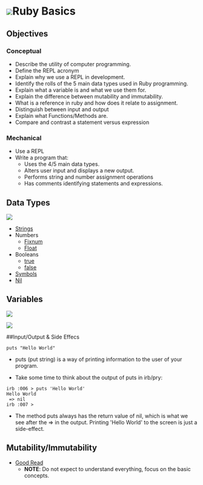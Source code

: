 #  ![](http://www.dsprobotics.com/images/ruby-logo.png)Ruby  Basics

## Objectives

### Conceptual

- Describe the utility of computer programming.
- Define the REPL acronym
- Explain why we use a REPL in development.
- Identify the rolls of the 5 main data types used in Ruby programming.
- Explain what a variable is and what we use them for.
- Explain the difference between mutability and immutability.
- What is a reference in ruby and how does it relate to assignment.
- Distinguish between input and output
- Explain what Functions/Methods are.
- Compare and contrast a statement versus expression

### Mechanical

- Use a REPL
- Write a program that:
  - Uses the 4/5 main data types.
  - Alters user input and displays a new output.
  - Performs string and number assignment operations
  - Has comments identifying statements and expressions.

## Data Types
![](https://camo.githubusercontent.com/cb1045f1bc680af1d45b452b4fc98aa23ad3d260/68747470733a2f2f67726164796c692e66696c65732e776f726470726573732e636f6d2f323030372f31312f7275627964617461636c61737365732e6a7067)
- [Strings](http://ruby-doc.org/core-2.2.0/String.html)
- Numbers
	- [Fixnum](http://ruby-doc.org/core-2.2.0/Fixnum.html)
	- [Float](http://ruby-doc.org/core-2.2.0/Float.html)
- Booleans
	- [true](http://ruby-doc.org/core-2.2.0/TrueClass.html)
	- [false](http://ruby-doc.org/core-2.2.0/FalseClass.html)
- [Symbols](http://ruby-doc.org/core-2.2.0/Symbol.html)
- [Nil](http://ruby-doc.org/core-2.2.0/NilClass.html)

## Variables
![](http://blog.protectedstatic.com/wp-content/uploads/2007/05/pointers.png)

![](http://d2aw5xe2jldque.cloudfront.net/books/ruby/images/variables_pointers1.jpg)


##Input/Output & Side Effecs
```
puts "Hello World"
```
- puts (put string) is a way of printing information to the user of your program.

- Take some time to think about the output of puts in irb/pry:

```
irb :006 > puts 'Hello World'
Hello World
 => nil
irb :007 >
```

- The method puts always has the return value of nil, which is what we see after the => in the output. Printing 'Hello World' to the screen is just a side-effect.

## Mutability/Immutability
- [Good Read](http://blog.deveo.com/immutability-in-ruby-part-1-data-structures/)
	- __NOTE__: Do not expect to understand everything, focus on the basic concepts.
